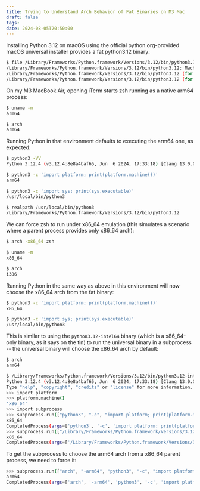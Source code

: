 ```yaml
---
title: Trying to Understand Arch Behavior of Fat Binaries on M3 Mac
draft: false
tags: 
date: 2024-08-05T20:50:00
---
```

Installing Python 3.12 on macOS using the official python.org-provided macOS universal installer provides a fat python3.12 binary:

```sh
$ file /Library/Frameworks/Python.framework/Versions/3.12/bin/python3.12
/Library/Frameworks/Python.framework/Versions/3.12/bin/python3.12: Mach-O universal binary with 2 architectures: [x86_64:Mach-O 64-bit executable x86_64] [arm64:Mach-O 64-bit executable arm64]
/Library/Frameworks/Python.framework/Versions/3.12/bin/python3.12 (for architecture x86_64):	Mach-O 64-bit executable x86_64
/Library/Frameworks/Python.framework/Versions/3.12/bin/python3.12 (for architecture arm64):	Mach-O 64-bit executable arm64
```

On my M3 MacBook Air, opening iTerm starts zsh running as a native arm64 process:

```sh
$ uname -m
arm64

$ arch
arm64
```

Running Python in that environment defaults to executing the arm64 one, as expected:

```sh
$ python3 -VV
Python 3.12.4 (v3.12.4:8e8a4baf65, Jun  6 2024, 17:33:18) [Clang 13.0.0 (clang-1300.0.29.30)]

$ python3 -c 'import platform; print(platform.machine())'
arm64

$ python3 -c 'import sys; print(sys.executable)'
/usr/local/bin/python3

$ realpath /usr/local/bin/python3
/Library/Frameworks/Python.framework/Versions/3.12/bin/python3.12
```

We can force zsh to run under x86_64 emulation (this simulates a scenario where a parent process provides only x86_64 arch):

```sh
$ arch -x86_64 zsh

$ uname -m
x86_64

$ arch
i386
```

Running Python in the same way as above in this environment will now choose the x86_64 arch from the fat binary:

```sh
$ python3 -c 'import platform; print(platform.machine())'
x86_64

$ python3 -c 'import sys; print(sys.executable)'
/usr/local/bin/python3
```

This is similar to using the `python3.12-intel64` binary (which is a x86_64-only binary, as it says on the tin) to run the universal binary in a subprocess -- the universal binary will choose the x86_64 arch by default:

```sh
$ arch
arm64

$ /Library/Frameworks/Python.framework/Versions/3.12/bin/python3.12-intel64
Python 3.12.4 (v3.12.4:8e8a4baf65, Jun  6 2024, 17:33:18) [Clang 13.0.0 (clang-1300.0.29.30)] on darwin
Type "help", "copyright", "credits" or "license" for more information.
>>> import platform
>>> platform.machine()
'x86_64'
>>> import subprocess
>>> subprocess.run(["python3", "-c", "import platform; print(platform.machine())"])
x86_64
CompletedProcess(args=['python3', '-c', 'import platform; print(platform.machine())'], returncode=0)
>>> subprocess.run(["/Library/Frameworks/Python.framework/Versions/3.12/bin/python3.12", "-c", "import platform; print(platform.machine())"])
x86_64
CompletedProcess(args=['/Library/Frameworks/Python.framework/Versions/3.12/bin/python3.12', '-c', 'import platform; print(platform.machine())'], returncode=0)
```

To get the subprocess to choose the arm64 arch from a x86_64 parent process, we need to force it:

```sh
>>> subprocess.run(["arch", "-arm64", "python3", "-c", "import platform; print(platform.machine())"])
arm64
CompletedProcess(args=['arch', '-arm64', 'python3', '-c', 'import platform; print(platform.machine())'], returncode=0)
```